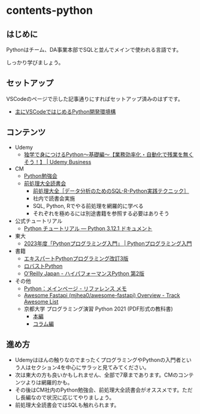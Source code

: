 # contents-python

## はじめに

Pythonはチーム、DA事業本部でSQLと並んでメインで使われる言語です。

しっかり学びましょう。

## セットアップ

VSCodeのページで示した記事通りにすればセットアップ済みのはずです。

- [主にVSCodeではじめるPython開発環境構](https://dev.classmethod.jp/articles/python-vscode-plugin/)

## コンテンツ

- Udemy
    - [独学で身につけるPython〜基礎編〜【業務効率化・自動化で残業を無くそう！】 | Udemy Business](https://classmethodjp.udemy.com/course/python-kaizen/)
- CM
    - [Python勉強会](https://www.notion.so/Python-39f853fa8a5144e79bb0f9b5b2e01a1e?pvs=21)
    - [前処理大全読書会](https://www.notion.so/3f90d04f1c4142c793052c5d5200fd8c?pvs=21)
        - [前処理大全［データ分析のためのSQL-R-Python実践テクニック］](https://gihyo.jp/book/2018/978-4-7741-9647-3)
        - 社内で読書会実施
        - SQL, Python, Rでやる前処理を網羅的に学べる
        - それぞれを極めるには別途書籍を参照する必要はありそう
- 公式チュートリアル
    - [Python チュートリアル — Python 3.12.1 ドキュメント](https://docs.python.org/ja/3/tutorial/)
- 東大
    - [2023年度「Pythonプログラミング入門」 | Pythonプログラミング入門](https://utokyo-ipp.github.io/course/)
- 書籍
    - [エキスパートPythonプログラミング改訂3版](https://tatsu-zine.com/books/expert-python-programming-3ed)
    - [ロバストPython](https://www.oreilly.co.jp/books/9784814400171/)
    - [O'Reilly Japan - ハイパフォーマンスPython 第2版](https://www.oreilly.co.jp/books/9784873119908/)
- その他
    - [Python：メインページ - リファレンス メモ](https://cercopes-z.com/Python/index.html)
    - [Awesome Fastapi (mjhea0/awesome-fastapi) Overview - Track Awesome List](https://www.trackawesomelist.com/mjhea0/awesome-fastapi/readme/)
    - 京都大学 プログラミング演習 Python 2021 (PDF形式の教科書)
        - [本編](https://repository.kulib.kyoto-u.ac.jp/dspace/bitstream/2433/265459/1/Version2021_10_08_01.pdf)
        - [コラム編](https://repository.kulib.kyoto-u.ac.jp/dspace/bitstream/2433/265459/2/Version2021_10_08_02.pdf)

## 進め方

- Udemyはほんの触りなのでまったくプログラミングやPythonの入門者という人はセクション4を中心にサラッと見てみてください。
- 次は東大の方も良いかもしれません、全部で7章まであります。CMのコンテンツよりは網羅的かも。
- その後はCM社内のPython勉強会、前処理大全読書会がオススメです。ただし長編なので状況に応じてやりましょう。
- 前処理大全読書会ではSQLも触れられます。
